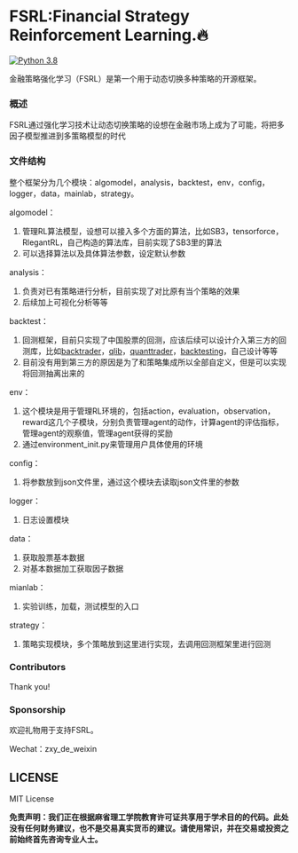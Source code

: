 # FSRL:Financial Strategy Reinforcement Learning.🔥

[![Python 3.8](https://img.shields.io/badge/python-3.8-blue.svg)](https://www.python.org/downloads/release/python-380/) 

金融策略强化学习（FSRL）是第一个用于动态切换多种策略的开源框架。

### 概述

FSRL通过强化学习技术让动态切换策略的设想在金融市场上成为了可能，将把多因子模型推进到多策略模型的时代

### 文件结构

整个框架分为几个模块：algomodel，analysis，backtest，env，config，logger，data，mainlab，strategy。

algomodel：

1. 管理RL算法模型，设想可以接入多个方面的算法，比如SB3，tensorforce，RlegantRL，自己构造的算法库，目前实现了SB3里的算法
2. 可以选择算法以及具体算法参数，设定默认参数

analysis：

1. 负责对已有策略进行分析，目前实现了对比原有当个策略的效果
2. 后续加上可视化分析等等

backtest：

1. 回测框架，目前只实现了中国股票的回测，应该后续可以设计介入第三方的回测库，比如[backtrader](https://github.com/mementum/backtrader)，[qlib](https://github.com/microsoft/qlib)，[quanttrader](https://github.com/letianzj/quanttrader)，[backtesting](https://github.com/kernc/backtesting.py)，自己设计等等
2. 目前没有用到第三方的原因是为了和策略集成所以全部自定义，但是可以实现将回测抽离出来的

env：

1. 这个模块是用于管理RL环境的，包括action，evaluation，observation，reward这几个子模块，分别负责管理agent的动作，计算agent的评估指标，管理agent的观察值，管理agent获得的奖励
2. 通过environment_init.py来管理用户具体使用的环境

config：

1. 将参数放到json文件里，通过这个模块去读取json文件里的参数

logger：

1. 日志设置模块

data：

1. 获取股票基本数据
2. 对基本数据加工获取因子数据

mianlab：

1. 实验训练，加载，测试模型的入口

strategy：

1. 策略实现模块，多个策略放到这里进行实现，去调用回测框架里进行回测 

### Contributors

Thank you!


### Sponsorship

欢迎礼物用于支持FSRL。

Wechat：zxy_de_weixin

## LICENSE

MIT License

**免责声明：我们正在根据麻省理工学院教育许可证共享用于学术目的的代码。此处没有任何财务建议，也不是交易真实货币的建议。请使用常识，并在交易或投资之前始终首先咨询专业人士。**